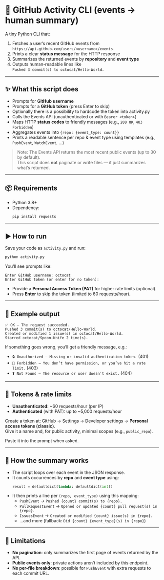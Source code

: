 # 🐙 GitHub Activity CLI (events → human summary)

A tiny Python CLI that:
1) Fetches a user’s recent GitHub events from  
   `https://api.github.com/users/<username>/events`
2) Prints a clear **status message** for the HTTP response
3) Summarizes the returned events by **repository** and **event type**
4) Outputs human-readable lines like  
   `Pushed 3 commit(s) to octocat/Hello-World.`

---

## ✨ What this script does

- Prompts for **GitHub username**
- Prompts for a **GitHub token** (press Enter to skip)
- Optionally there is a possibility to hardcode the token into activity.py 
- Calls the Events API (unauthenticated or with `Bearer <token>`)
- Maps HTTP **status codes** to friendly messages (e.g., `200 OK`, `403 Forbidden`)
- Aggregates events into `{repo: {event_type: count}}`
- Prints a readable sentence per repo & event type using templates (e.g., `PushEvent`, `WatchEvent`, …)

> Note: The Events API returns the most recent public events (up to 30 by default).  
> This script does **not** paginate or write files — it just summarizes what’s returned.

---

## 📦 Requirements

- Python 3.8+
- Dependency:
  ```bash
  pip install requests
  ```

---

## ▶️ How to run

Save your code as `activity.py` and run:

```bash
python activity.py
```

You’ll see prompts like:

```
Enter GitHub username: octocat
Enter GitHub token (or enter for no token):
```

- Provide a **Personal Access Token (PAT)** for higher rate limits (optional).
- Press **Enter** to skip the token (limited to 60 requests/hour).

---

## 🧪 Example output

```
✅ OK — The request succeeded.
Pushed 3 commit(s) to octocat/Hello-World.
Created or modified 1 issue(s) in octocat/Hello-World.
Starred octocat/Spoon-Knife 2 time(s).
```

If something goes wrong, you’ll get a friendly message, e.g.:

- `🔒 Unauthorized — Missing or invalid authentication token.` (401)  
- `🚫 Forbidden — You don’t have permission, or you’ve hit a rate limit.` (403)  
- `❓ Not Found — The resource or user doesn’t exist.` (404)

---

## 🔐 Tokens & rate limits

- **Unauthenticated**: ~60 requests/hour (per IP)
- **Authenticated** (with PAT): up to ~5,000 requests/hour

Create a token at: GitHub → Settings → Developer settings → **Personal access tokens (classic)**.  
Give it a name and, for public activity, minimal scopes (e.g., `public_repo`).

Paste it into the prompt when asked.

---

## 🧠 How the summary works

- The script loops over each event in the JSON response.
- It counts occurrences by **repo** and **event type** using:
  ```python
  result = defaultdict(lambda: defaultdict(int))
  ```
- It then prints a line per `(repo, event_type)` using this mapping:
  - `PushEvent` → `Pushed {count} commit(s) to {repo}.`
  - `PullRequestEvent` → `Opened or updated {count} pull request(s) in {repo}.`
  - `IssuesEvent` → `Created or modified {count} issue(s) in {repo}.`
  - …and more (fallback: `Did {count} {event_type}(s) in {repo}`)

---

## 🚧 Limitations

- **No pagination**: only summarizes the first page of events returned by the API.
- **Public events only**: private actions aren’t included by this endpoint.
- **No per-file breakdown**: possible for `PushEvent` with extra requests to each commit URL.

